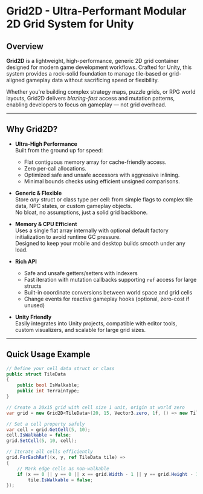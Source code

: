 # Grid2D - Ultra-Performant Modular 2D Grid System for Unity

## Overview

**Grid2D** is a lightweight, high-performance, generic 2D grid container designed for modern game development workflows. Crafted for Unity, this system provides a rock-solid foundation to manage tile-based or grid-aligned gameplay data without sacrificing speed or flexibility.

Whether you're building complex strategy maps, puzzle grids, or RPG world layouts, Grid2D delivers *blazing-fast* access and mutation patterns, enabling developers to focus on gameplay — not grid overhead.

---

## Why Grid2D?

- **Ultra-High Performance**  
  Built from the ground up for speed:  
  - Flat contiguous memory array for cache-friendly access.  
  - Zero per-call allocations.  
  - Optimized safe and unsafe accessors with aggressive inlining.  
  - Minimal bounds checks using efficient unsigned comparisons.  

- **Generic & Flexible**  
  Store *any* struct or class type per cell: from simple flags to complex tile data, NPC states, or custom gameplay objects.  
  No bloat, no assumptions, just a solid grid backbone.

- **Memory & CPU Efficient**  
  Uses a single flat array internally with optional default factory initialization to avoid runtime GC pressure.  
  Designed to keep your mobile and desktop builds smooth under any load.

- **Rich API**  
  - Safe and unsafe getters/setters with indexers  
  - Fast iteration with mutation callbacks supporting `ref` access for large structs  
  - Built-in coordinate conversions between world space and grid cells  
  - Change events for reactive gameplay hooks (optional, zero-cost if unused)  

- **Unity Friendly**  
  Easily integrates into Unity projects, compatible with editor tools, custom visualizers, and scalable for large grid sizes.

---

## Quick Usage Example

```csharp
// Define your cell data struct or class
public struct TileData
{
    public bool IsWalkable;
    public int TerrainType;
}

// Create a 20x15 grid with cell size 1 unit, origin at world zero
var grid = new Grid2D<TileData>(20, 15, Vector3.zero, 1f, () => new TileData { IsWalkable = true });

// Set a cell property safely
var cell = grid.GetCell(5, 10);
cell.IsWalkable = false;
grid.SetCell(5, 10, cell);

// Iterate all cells efficiently
grid.ForEachRef((x, y, ref TileData tile) =>
{
    // Mark edge cells as non-walkable
    if (x == 0 || y == 0 || x == grid.Width - 1 || y == grid.Height - 1)
        tile.IsWalkable = false;
});
